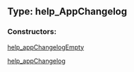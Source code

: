 ## Type: help\_AppChangelog  

### Constructors:

[help\_appChangelogEmpty](../constructors/help\_appChangelogEmpty.md)  

[help\_appChangelog](../constructors/help\_appChangelog.md)  

